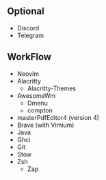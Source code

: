 ## Optional
  - Discord
  - Telegram
## WorkFlow
  - Neovim
  - Alacritty
    - Alacritty-Themes
  - AwesomeWm
    - Dmenu
    - compton
  - masterPdfEditor4 (version 4)
  - Brave (with Vimium)
  - Java
  - Ghci
  - Git
  - Stow
  - Zsh 
    - Zap 
